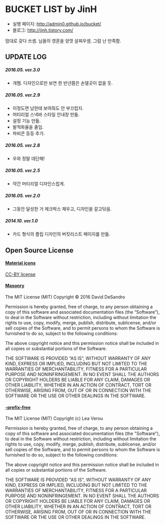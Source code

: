 # BUCKET LIST by JinH

- 실행 페이지: http://admin0.github.io/bucket/
- 블로그: http://jinh.tistory.com/

맘대로 갖다 쓰셈. 님들의 영혼을 양껏 살찌우셈. 그럼 난 만족함.



## UPDATE LOG

##### 2016.05. ver.3.0
- 개쩜. 디자인으로만 보연 한 반년쯤은 손댈곳이 없을 듯.

##### 2016.05. ver.2.9
- 이정도면 남한테 보여줘도 안 부끄럽지.
- 머티리얼 스낵바 스타일 안내창 만듦.
- 설정 기능 만듦.
- 발적화율을 줄임.
- 파비콘 등등 추가.

##### 2016.05. ver.2.8
- 우와 정말 데단해!

##### 2016.05. ver.2.5
- 약간 머티리얼 디자인스럽게.

##### 2016.05. ver.2.0
- 그동안 달성한 거 체크박스 채우고, 디자인을 갈고닦음.

##### 2014.10. ver.1.0
- 카드 형식의 플립 디자인의 버킷리스트 페이지를 만듦.




## Open Source License

#### [Material icons](https://design.google.com/icons/)

[CC-BY license](https://creativecommons.org/licenses/by/4.0/)

#### [Masonry](http://masonry.desandro.com)

The MIT License (MIT)
Copyright © 2016 David DeSandro

Permission is hereby granted, free of charge, to any person obtaining a copy of this software and associated documentation files (the “Software”), to deal in the Software without restriction, including without limitation the rights to use, copy, modify, merge, publish, distribute, sublicense, and/or sell copies of the Software, and to permit persons to whom the Software is furnished to do so, subject to the following conditions:

The above copyright notice and this permission notice shall be included in all copies or substantial portions of the Software.

THE SOFTWARE IS PROVIDED “AS IS”, WITHOUT WARRANTY OF ANY KIND, EXPRESS OR IMPLIED, INCLUDING BUT NOT LIMITED TO THE WARRANTIES OF MERCHANTABILITY, FITNESS FOR A PARTICULAR PURPOSE AND NONINFRINGEMENT. IN NO EVENT SHALL THE AUTHORS OR COPYRIGHT HOLDERS BE LIABLE FOR ANY CLAIM, DAMAGES OR OTHER LIABILITY, WHETHER IN AN ACTION OF CONTRACT, TORT OR OTHERWISE, ARISING FROM, OUT OF OR IN CONNECTION WITH THE SOFTWARE OR THE USE OR OTHER DEALINGS IN THE SOFTWARE.

#### [-prefix-free](https://leaverou.github.io/prefixfree/)

The MIT License (MIT)
Copyright (c) Lea Verou

Permission is hereby granted, free of charge, to any person obtaining a copy of this software and associated documentation files (the "Software"), to deal in the Software without restriction, including without limitation the rights to use, copy, modify, merge, publish, distribute, sublicense, and/or sell copies of the Software, and to permit persons to whom the Software is furnished to do so, subject to the following conditions:

The above copyright notice and this permission notice shall be included in all copies or substantial portions of the Software.

THE SOFTWARE IS PROVIDED "AS IS", WITHOUT WARRANTY OF ANY KIND, EXPRESS OR IMPLIED, INCLUDING BUT NOT LIMITED TO THE WARRANTIES OF MERCHANTABILITY, FITNESS FOR A PARTICULAR PURPOSE AND NONINFRINGEMENT. IN NO EVENT SHALL THE AUTHORS OR COPYRIGHT HOLDERS BE LIABLE FOR ANY CLAIM, DAMAGES OR OTHER LIABILITY, WHETHER IN AN ACTION OF CONTRACT, TORT OR OTHERWISE, ARISING FROM, OUT OF OR IN CONNECTION WITH THE SOFTWARE OR THE USE OR OTHER DEALINGS IN THE SOFTWARE.
